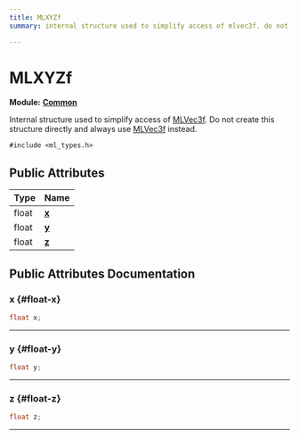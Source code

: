 ```yaml
---
title: MLXYZf
summary: internal structure used to simplify access of mlvec3f. do not create this structure directly and always use mlvec3f instead. 

---
```


# MLXYZf

**Module:** **[Common](/versioned_docs/version-22-Mar-2023/api-ref/api/Modules/group___common/group___common.md)**



Internal structure used to simplify access of [MLVec3f](/versioned_docs/version-22-Mar-2023/api-ref/api/Modules/group___common/struct_m_l_vec3f.md). Do not create this structure directly and always use [MLVec3f](/versioned_docs/version-22-Mar-2023/api-ref/api/Modules/group___common/struct_m_l_vec3f.md) instead. 


`#include <ml_types.h>`

## Public Attributes

| Type           | Name           |
| -------------- | -------------- |
| float | **[x](/versioned_docs/version-22-Mar-2023/api-ref/api/Modules/group___common/struct_m_l_x_y_zf.md#float-x)**  |
| float | **[y](/versioned_docs/version-22-Mar-2023/api-ref/api/Modules/group___common/struct_m_l_x_y_zf.md#float-y)**  |
| float | **[z](/versioned_docs/version-22-Mar-2023/api-ref/api/Modules/group___common/struct_m_l_x_y_zf.md#float-z)**  |

## Public Attributes Documentation

### x {#float-x}

```cpp
float x;
```






-----------

### y {#float-y}

```cpp
float y;
```






-----------

### z {#float-z}

```cpp
float z;
```






-----------


